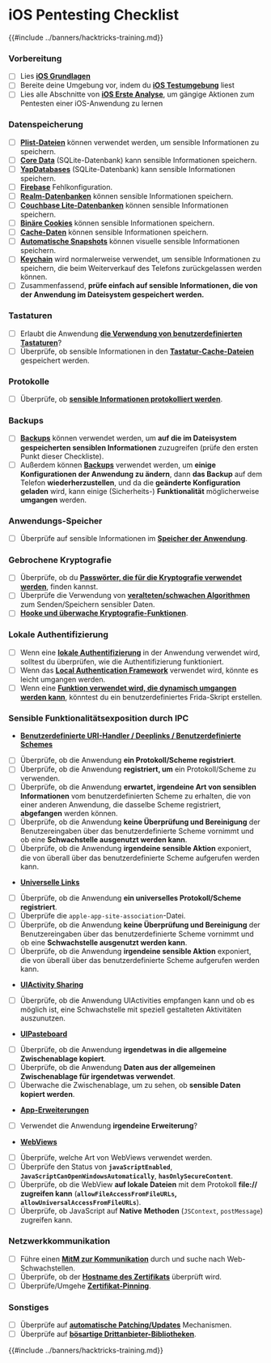 # iOS Pentesting Checklist

{{#include ../banners/hacktricks-training.md}}

### Vorbereitung

- [ ] Lies [**iOS Grundlagen**](ios-pentesting/ios-basics.md)
- [ ] Bereite deine Umgebung vor, indem du [**iOS Testumgebung**](ios-pentesting/ios-testing-environment.md) liest
- [ ] Lies alle Abschnitte von [**iOS Erste Analyse**](ios-pentesting/#initial-analysis), um gängige Aktionen zum Pentesten einer iOS-Anwendung zu lernen

### Datenspeicherung

- [ ] [**Plist-Dateien**](ios-pentesting/#plist) können verwendet werden, um sensible Informationen zu speichern.
- [ ] [**Core Data**](ios-pentesting/#core-data) (SQLite-Datenbank) kann sensible Informationen speichern.
- [ ] [**YapDatabases**](ios-pentesting/#yapdatabase) (SQLite-Datenbank) kann sensible Informationen speichern.
- [ ] [**Firebase**](ios-pentesting/#firebase-real-time-databases) Fehlkonfiguration.
- [ ] [**Realm-Datenbanken**](ios-pentesting/#realm-databases) können sensible Informationen speichern.
- [ ] [**Couchbase Lite-Datenbanken**](ios-pentesting/#couchbase-lite-databases) können sensible Informationen speichern.
- [ ] [**Binäre Cookies**](ios-pentesting/#cookies) können sensible Informationen speichern.
- [ ] [**Cache-Daten**](ios-pentesting/#cache) können sensible Informationen speichern.
- [ ] [**Automatische Snapshots**](ios-pentesting/#snapshots) können visuelle sensible Informationen speichern.
- [ ] [**Keychain**](ios-pentesting/#keychain) wird normalerweise verwendet, um sensible Informationen zu speichern, die beim Weiterverkauf des Telefons zurückgelassen werden können.
- [ ] Zusammenfassend, **prüfe einfach auf sensible Informationen, die von der Anwendung im Dateisystem gespeichert werden.**

### Tastaturen

- [ ] Erlaubt die Anwendung [**die Verwendung von benutzerdefinierten Tastaturen**](ios-pentesting/#custom-keyboards-keyboard-cache)?
- [ ] Überprüfe, ob sensible Informationen in den [**Tastatur-Cache-Dateien**](ios-pentesting/#custom-keyboards-keyboard-cache) gespeichert werden.

### **Protokolle**

- [ ] Überprüfe, ob [**sensible Informationen protokolliert werden**](ios-pentesting/#logs).

### Backups

- [ ] [**Backups**](ios-pentesting/#backups) können verwendet werden, um **auf die im Dateisystem gespeicherten sensiblen Informationen** zuzugreifen (prüfe den ersten Punkt dieser Checkliste).
- [ ] Außerdem können [**Backups**](ios-pentesting/#backups) verwendet werden, um **einige Konfigurationen der Anwendung zu ändern**, dann **das Backup** auf dem Telefon **wiederherzustellen**, und da die **geänderte Konfiguration** **geladen** wird, kann einige (Sicherheits-) **Funktionalität** möglicherweise **umgangen** werden.

### **Anwendungs-Speicher**

- [ ] Überprüfe auf sensible Informationen im [**Speicher der Anwendung**](ios-pentesting/#testing-memory-for-sensitive-data).

### **Gebrochene Kryptografie**

- [ ] Überprüfe, ob du [**Passwörter, die für die Kryptografie verwendet werden**](ios-pentesting/#broken-cryptography), finden kannst.
- [ ] Überprüfe die Verwendung von [**veralteten/schwachen Algorithmen**](ios-pentesting/#broken-cryptography) zum Senden/Speichern sensibler Daten.
- [ ] [**Hooke und überwache Kryptografie-Funktionen**](ios-pentesting/#broken-cryptography).

### **Lokale Authentifizierung**

- [ ] Wenn eine [**lokale Authentifizierung**](ios-pentesting/#local-authentication) in der Anwendung verwendet wird, solltest du überprüfen, wie die Authentifizierung funktioniert.
- [ ] Wenn das [**Local Authentication Framework**](ios-pentesting/#local-authentication-framework) verwendet wird, könnte es leicht umgangen werden.
- [ ] Wenn eine [**Funktion verwendet wird, die dynamisch umgangen werden kann**](ios-pentesting/#local-authentication-using-keychain), könntest du ein benutzerdefiniertes Frida-Skript erstellen.

### Sensible Funktionalitätsexposition durch IPC

- [**Benutzerdefinierte URI-Handler / Deeplinks / Benutzerdefinierte Schemes**](ios-pentesting/#custom-uri-handlers-deeplinks-custom-schemes)
- [ ] Überprüfe, ob die Anwendung **ein Protokoll/Scheme registriert**.
- [ ] Überprüfe, ob die Anwendung **registriert, um** ein Protokoll/Scheme zu verwenden.
- [ ] Überprüfe, ob die Anwendung **erwartet, irgendeine Art von sensiblen Informationen** vom benutzerdefinierten Scheme zu erhalten, die von einer anderen Anwendung, die dasselbe Scheme registriert, **abgefangen** werden können.
- [ ] Überprüfe, ob die Anwendung **keine Überprüfung und Bereinigung** der Benutzereingaben über das benutzerdefinierte Scheme vornimmt und ob eine **Schwachstelle ausgenutzt werden kann**.
- [ ] Überprüfe, ob die Anwendung **irgendeine sensible Aktion** exponiert, die von überall über das benutzerdefinierte Scheme aufgerufen werden kann.
- [**Universelle Links**](ios-pentesting/#universal-links)
- [ ] Überprüfe, ob die Anwendung **ein universelles Protokoll/Scheme registriert**.
- [ ] Überprüfe die `apple-app-site-association`-Datei.
- [ ] Überprüfe, ob die Anwendung **keine Überprüfung und Bereinigung** der Benutzereingaben über das benutzerdefinierte Scheme vornimmt und ob eine **Schwachstelle ausgenutzt werden kann**.
- [ ] Überprüfe, ob die Anwendung **irgendeine sensible Aktion** exponiert, die von überall über das benutzerdefinierte Scheme aufgerufen werden kann.
- [**UIActivity Sharing**](ios-pentesting/ios-uiactivity-sharing.md)
- [ ] Überprüfe, ob die Anwendung UIActivities empfangen kann und ob es möglich ist, eine Schwachstelle mit speziell gestalteten Aktivitäten auszunutzen.
- [**UIPasteboard**](ios-pentesting/ios-uipasteboard.md)
- [ ] Überprüfe, ob die Anwendung **irgendetwas in die allgemeine Zwischenablage kopiert**.
- [ ] Überprüfe, ob die Anwendung **Daten aus der allgemeinen Zwischenablage für irgendetwas verwendet**.
- [ ] Überwache die Zwischenablage, um zu sehen, ob **sensible Daten kopiert werden**.
- [**App-Erweiterungen**](ios-pentesting/ios-app-extensions.md)
- [ ] Verwendet die Anwendung **irgendeine Erweiterung**?
- [**WebViews**](ios-pentesting/ios-webviews.md)
- [ ] Überprüfe, welche Art von WebViews verwendet werden.
- [ ] Überprüfe den Status von **`javaScriptEnabled`**, **`JavaScriptCanOpenWindowsAutomatically`**, **`hasOnlySecureContent`**.
- [ ] Überprüfe, ob die WebView **auf lokale Dateien** mit dem Protokoll **file://** **zugreifen kann** (**`allowFileAccessFromFileURLs`, `allowUniversalAccessFromFileURLs`**).
- [ ] Überprüfe, ob JavaScript auf **Native** **Methoden** (`JSContext`, `postMessage`) zugreifen kann.

### Netzwerkkommunikation

- [ ] Führe einen [**MitM zur Kommunikation**](ios-pentesting/#network-communication) durch und suche nach Web-Schwachstellen.
- [ ] Überprüfe, ob der [**Hostname des Zertifikats**](ios-pentesting/#hostname-check) überprüft wird.
- [ ] Überprüfe/Umgehe [**Zertifikat-Pinning**](ios-pentesting/#certificate-pinning).

### **Sonstiges**

- [ ] Überprüfe auf [**automatische Patching/Updates**](ios-pentesting/#hot-patching-enforced-updateing) Mechanismen.
- [ ] Überprüfe auf [**bösartige Drittanbieter-Bibliotheken**](ios-pentesting/#third-parties).

{{#include ../banners/hacktricks-training.md}}
